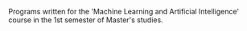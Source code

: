 Programs written for the 'Machine Learning and Artificial Intelligence' course in the 1st semester of Master's studies.
